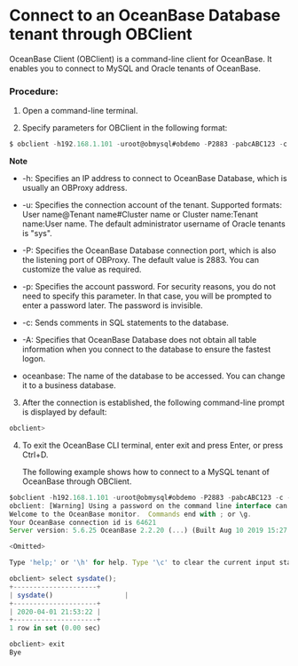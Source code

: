 Connect to an OceanBase Database tenant through OBClient 
=============================================================================



OceanBase Client (OBClient) is a command-line client for OceanBase. It enables you to connect to MySQL and Oracle tenants of OceanBase. 

### Procedure: 

1. Open a command-line terminal.

   

2. Specify parameters for OBClient in the following format:

   




```javascript
$ obclient -h192.168.1.101 -uroot@obmysql#obdemo -P2883 -pabcABC123 -c -A oceanbase
```


**Note**



* -h: Specifies an IP address to connect to OceanBase Database, which is usually an OBProxy address.

  

* -u: Specifies the connection account of the tenant. Supported formats: User name@Tenant name#Cluster name or Cluster name:Tenant name:User name. The default administrator username of Oracle tenants is "sys".

  

* -P: Specifies the OceanBase Database connection port, which is also the listening port of OBProxy. The default value is 2883. You can customize the value as required.

  

* -p: Specifies the account password. For security reasons, you do not need to specify this parameter. In that case, you will be prompted to enter a password later. The password is invisible.

  

* -c: Sends comments in SQL statements to the database.

  

* -A: Specifies that OceanBase Database does not obtain all table information when you connect to the database to ensure the fastest logon.

  

* oceanbase: The name of the database to be accessed. You can change it to a business database.

  




3. After the connection is established, the following command-line prompt is displayed by default:

   




```javascript
obclient>
```



4. To exit the OceanBase CLI terminal, enter exit and press Enter, or press Ctrl+D. 

   The following example shows how to connect to a MySQL tenant of OceanBase through OBClient.
   




```javascript
$obclient -h192.168.1.101 -uroot@obmysql#obdemo -P2883 -pabcABC123 -c -A oceanbase
obclient: [Warning] Using a password on the command line interface can be insecure.
Welcome to the OceanBase monitor.  Commands end with ; or \g.
Your OceanBase connection id is 64621
Server version: 5.6.25 OceanBase 2.2.20 (...) (Built Aug 10 2019 15:27:33)

<Omitted>

Type 'help;' or '\h' for help. Type '\c' to clear the current input statement.

obclient> select sysdate();
+---------------------+
| sysdate()                  |
+---------------------+
| 2020-04-01 21:53:22 |
+---------------------+
1 row in set (0.00 sec)

obclient> exit
Bye
```



